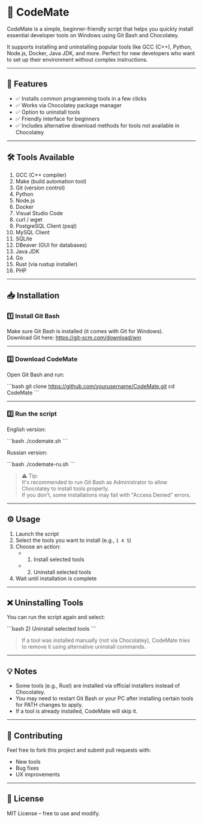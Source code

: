 # 🚀 CodeMate

CodeMate is a simple, beginner-friendly script that helps you quickly install essential developer tools on Windows using Git Bash and Chocolatey.

It supports installing and uninstalling popular tools like GCC (C++), Python, Node.js, Docker, Java JDK, and more. Perfect for new developers who want to set up their environment without complex instructions.

---

## 📌 Features

- ✅ Installs common programming tools in a few clicks
- ✅ Works via Chocolatey package manager
- ✅ Option to uninstall tools
- ✅ Friendly interface for beginners
- ✅ Includes alternative download methods for tools not available in Chocolatey

---

## 🛠️ Tools Available

1. GCC (C++ compiler)
2. Make (build automation tool)
3. Git (version control)
4. Python
5. Node.js
6. Docker
7. Visual Studio Code
8. curl / wget
9. PostgreSQL Client (psql)
10. MySQL Client
11. SQLite
12. DBeaver (GUI for databases)
13. Java JDK
14. Go
15. Rust (via rustup installer)
16. PHP

---

## 📥 Installation

### 1️⃣ Install Git Bash

Make sure Git Bash is installed (it comes with Git for Windows).  
Download Git here: https://git-scm.com/download/win

---

### 2️⃣ Download CodeMate

Open Git Bash and run:

\`\`\`bash
git clone https://github.com/yourusername/CodeMate.git
cd CodeMate
\`\`\`

---

### 3️⃣ Run the script

English version:

\`\`\`bash
./codemate.sh
\`\`\`

Russian version:

\`\`\`bash
./codemate-ru.sh
\`\`\`

> ⚠️ Tip:  
> It's recommended to run Git Bash as Administrator to allow Chocolatey to install tools properly.  
> If you don't, some installations may fail with "Access Denied" errors.

---

## ⚙️ Usage

1. Launch the script
2. Select the tools you want to install (e.g., `1 4 5`)
3. Choose an action:
   - 1) Install selected tools
   - 2) Uninstall selected tools
4. Wait until installation is complete

---

## ❌ Uninstalling Tools

You can run the script again and select:

\`\`\`bash
2) Uninstall selected tools
\`\`\`

> If a tool was installed manually (not via Chocolatey), CodeMate tries to remove it using alternative uninstall commands.

---

## 💡 Notes

- Some tools (e.g., Rust) are installed via official installers instead of Chocolatey.
- You may need to restart Git Bash or your PC after installing certain tools for PATH changes to apply.
- If a tool is already installed, CodeMate will skip it.

---

## 🤝 Contributing

Feel free to fork this project and submit pull requests with:
- New tools
- Bug fixes
- UX improvements

---

## 📜 License

MIT License – free to use and modify.
